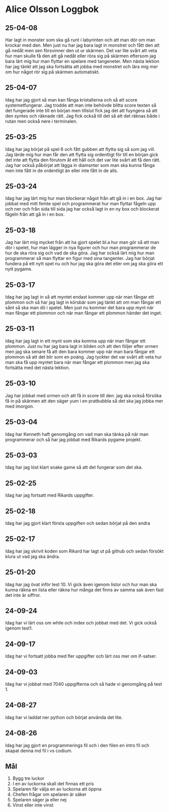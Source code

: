 Alice Olsson Loggbok
========
## 25-04-08
Har lagt in monster som ska gå runt i labyrinten och att man dör om man krockar med den. Men just nu har jag bara lagt in monstret och fått den att gå nedåt men sen försvinner den ut ur skärmen. Det var lite svårt att veta hur man skulle få den att gå nedåt eller röra sig på skärmen eftersom jag bara lärt mig hur man flyttar en spelare med tangeneter. Men nästa lektion har jag tänkt att jag ska fortsätta att jobba med monstret och lära mig mer om hur något rör sig på skärmen automatiskt.
## 25-04-07
Idag har jag gjort så man kan fånga kristallerna och så att score systemetfungerar. Jag trodde att man inte behövde blitta score texten så det fungerade inte till en början men tillslut fick jag det att fuyngera så att den syntes och räknade rätt. Jag fick också till det så att det räknas både i rutan men också nere i terminalen.
## 25-03-25
Idag har jag börjat på spel 6 och fått gubben att flytta sig så som jag vill. Jag lärde mig hur man får den att flytta sig ordentligt för till en början gick det inte att flytta den förutom åt ett håll och det var lite svårt att få den rätt. Jag har också påbörjat att lägga in diamsnter som man ska kunna fånga men inte fått in de ordentligt än eller inte fått in de alls.
## 25-03-24
Idag har jag lärt mig hur man blockerar något från att gå in i en box. Jag har jobbat med mitt femte spel och programmerat hur man flyttar fågeln upp och ner och från sida till sida jag har också lagt in en ny box och blockerat fågeln från att gå in i en box.
## 25-03-18
Jag har lärt mig mycket från att ha gjort spelet bl.a hur man gör så att man dör i spelet, hur man lägger in nya figurer och hur man programmerar de hur de ska röra sig och vad de ska göra. Jag har också lärt mig hur man programmerar så man flyttar en figur med sina tangenter. Jag har börjat fundera på ett nytt spel nu och hur jag ska göra det eller om jag ska göra ett nytt pygame.
## 25-03-17
Idag har jag lagt in så att myntet endast kommer upp när man fångar ett plommon och så har jag lagt in körsbär som jag tänkt att om man fångar ett sånt så ska man dö i spelet. Men just nu kommer det bara upp mynt när man fångar ett plommon och när man fångar ett plommon händer det inget. 
## 25-03-11
Idag har jag lagt in ett mynt som ska komma upp när man fångar ett plommon. Just nu har jag bara lagt in bilden och att den följer efter ormen men jag ska senare få att den bara kommer upp när man bara fångar ett plommon så att det blir som en poäng. Jag tyckter det var svårt att veta hur man ska få upp myntet bara när man fångar ett plommon men jag ska fortsätta med det nästa lektion. 
## 25-03-10
Jag har jobbat med ormen och att få in score till den. jag ska också försöka få in på skärmen att den säger yum i en pratbubbla så det ska jag jobba mer med imorgon. 
## 25-03-04
Idag har Kenneth haft genomgång om vad man ska tänka på när man programmerar och så har jag jobbat med Rikards pygame projekt. 
## 25-03-03
Idag har jag löst klart snake game så att det fungerar som det ska. 
## 25-02-25
Idag har jag fortsatt med Rikards uppgifter. 
## 25-02-18
Idag har jag gjort klart första uppgiften och sedan börjat på den andra
## 25-02-17
Idag har jag skrivit koden som Rikard har lagt ut på github och sedan försökt klura ut vad jag ska ändra.
## 25-01-20
Idag har jag övat inför test 10. Vi gick även igenom listor och hur man ska kunna räkna en lista eller räkna hur många det finns av samma sak även fast det inte är siffror. 

## 24-09-24
Idag har vi lärt oss om while och index och jobbat med det. Vi gick också igenom test1. 

## 24-09-17
Idag har vi fortsatt jobba med fler uppgifter och lärt oss mer om if-satser. 

## 24-09-03
Idag har vi jobbat med 7040 uppgifterna och så hade vi genomgång på test 1.

## 24-08-27
Idag har vi laddat ner python och börjat använda det lite. 

## 24-08-26
Idag har jag gjort en programmerings fil och i den filen en intro fil och skapat denna md fil i vs codium.  

## Mål

1.	Bygg tre luckor
2.	I en av luckorna skall det finnas ett pris
3.	Spelaren får välja en av luckorna att öppna
4.	Chefen frågar om spelaren är säker
5.	Spelaren säger ja eller nej
6.	Vinst eller inte vinst